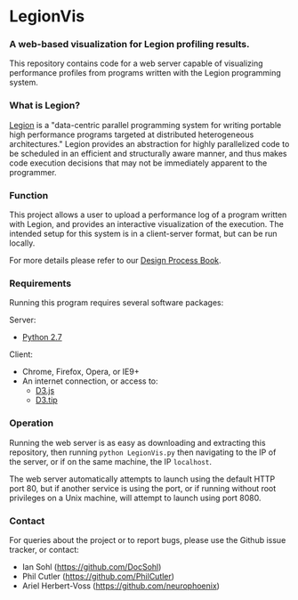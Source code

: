 # LegionVis
### A web-based visualization for Legion profiling results.

This repository contains code for a web server capable of visualizing performance profiles from programs written with the Legion programming system.

### What is Legion?
[Legion](http://legion.stanford.edu/) is a "data-centric parallel programming system for writing portable high performance programs targeted at distributed heterogeneous architectures." Legion provides an abstraction for highly parallelized code to be scheduled in an efficient and structurally aware manner, and thus makes code execution decisions that may not be immediately apparent to the programmer.

### Function
This project allows a user to upload a performance log of a program written with Legion, and provides an interactive visualization of the execution. The intended setup for this system is in a client-server format, but can be run locally.

For more details please refer to our [Design Process Book](https://github.com/DocSohl/LegionVis/blob/master/process_book.pdf).

### Requirements
Running this program requires several software packages:

Server:
 * [Python 2.7](http://www.python.org/)

Client:
 * Chrome, Firefox, Opera, or IE9+
 * An internet connection, or access to:
   * [D3.js](http://d3js.org/)
   * [D3.tip](https://github.com/Caged/d3-tip)

### Operation
Running the web server is as easy as downloading and extracting this repository, then running
`python LegionVis.py`
then navigating to the IP of the server, or if on the same machine, the IP `localhost`.

The web server automatically attempts to launch using the default HTTP port 80, but if another service is using the port, or if running without root privileges on a Unix machine, will attempt to launch using port 8080.

### Contact
For queries about the project or to report bugs, please use the Github issue tracker, or contact:
 * Ian Sohl (https://github.com/DocSohl)
 * Phil Cutler (https://github.com/PhilCutler)
 * Ariel Herbert-Voss (https://github.com/neurophoenix)